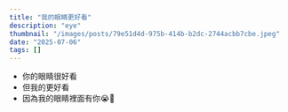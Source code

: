 ```yaml
---
title: "我的眼睛更好看"
description: "eye"
thumbnail: "/images/posts/79e51d4d-975b-414b-b2dc-2744acbb7cbe.jpeg"
date: "2025-07-06"
tags: []
---
```

- 你的眼睛很好看
- 但我的更好看
- 因為我的眼睛裡面有你😭🫵
